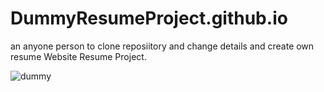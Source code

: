 # DummyResumeProject.github.io
an anyone person to clone reposiitory and change details and create own resume Website Resume Project.

![dummy](https://user-images.githubusercontent.com/68122183/138080433-a80af644-4f81-48a7-bd2c-652ef1235334.gif)

